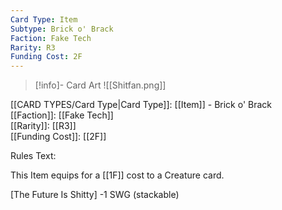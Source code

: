 ```yaml
---
Card Type: Item
Subtype: Brick o' Brack
Faction: Fake Tech
Rarity: R3
Funding Cost: 2F
---
```

> [!info]- Card Art
> ![[Shitfan.png]]

[[CARD TYPES/Card Type|Card Type]]: [[Item]] - Brick o' Brack  
[[Faction]]: [[Fake Tech]]  
[[Rarity]]: [[R3]]  
[[Funding Cost]]: [[2F]]  

Rules Text:  

This Item equips for a [[1F]] cost to a Creature card.  

[The Future Is Shitty] -1 SWG (stackable)  